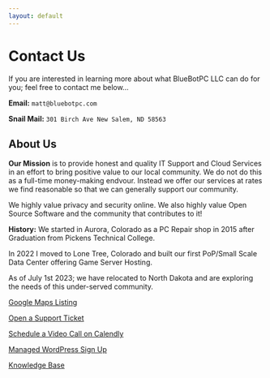 ```yaml
---
layout: default
---
```

# Contact Us

If you are interested in learning more about what BlueBotPC LLC can do for you; feel free to contact me below...

**Email:** ```matt@bluebotpc.com```

**Snail Mail:** ```301 Birch Ave New Salem, ND 58563```

## About Us

**Our Mission** is to provide honest and quality IT Support and Cloud Services in an effort to bring positive value to our local community. We do not do this as a full-time money-making endvour. Instead we offer our services at rates we find reasonable so that we can generally support our community.

We highly value privacy and security online. We also highly value Open Source Software and the community that contributes to it!

**History:** We started in Aurora, Colorado as a PC Repair shop in 2015 after Graduation from Pickens Technical College.

In 2022 I moved to Lone Tree, Colorado and built our first PoP/Small Scale Data Center offering Game Server Hosting.

As of July 1st 2023; we have relocated to North Dakota and are exploring the needs of this under-served community.

[Google Maps Listing](https://goo.gl/maps/PXK3Huew2rYx4Bg3A)

[Open a Support Ticket](https://forms.gle/LBAdQnoguwRzCkNo8)

[Schedule a Video Call on Calendly](https://calendly.com/bluebotpc/consult)

[Managed WordPress Sign Up](https://forms.gle/eM3NEijzpWkRoH3UA)

[Knowledge Base](https://docs.bluebotpc.com/)
